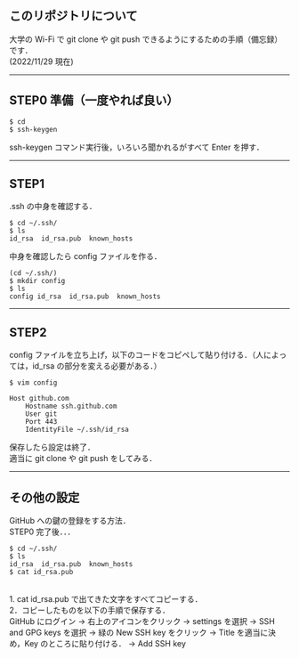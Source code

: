 ## このリポジトリについて
大学の Wi-Fi で git clone や git push できるようにするための手順（備忘録）です．</br>
(2022/11/29 現在)

***
## STEP0 準備（一度やれば良い）
```
$ cd
$ ssh-keygen
```
ssh-keygen コマンド実行後，いろいろ聞かれるがすべて Enter を押す．

***
## STEP1
.ssh の中身を確認する．
```
$ cd ~/.ssh/
$ ls
id_rsa  id_rsa.pub  known_hosts
```
中身を確認したら config ファイルを作る．
```
(cd ~/.ssh/)
$ mkdir config
$ ls
config id_rsa  id_rsa.pub  known_hosts
```

***
## STEP2
config ファイルを立ち上げ，以下のコードをコピペして貼り付ける．（人によっては，id_rsa の部分を変える必要がある．）
```
$ vim config
```
```
Host github.com
    Hostname ssh.github.com
    User git
    Port 443
    IdentityFile ~/.ssh/id_rsa
```
保存したら設定は終了．</br>
適当に git clone や git push をしてみる．

***
## その他の設定
GitHub への鍵の登録をする方法．</br>
STEP0 完了後．．．
```
$ cd ~/.ssh/
$ ls
id_rsa  id_rsa.pub  known_hosts
$ cat id_rsa.pub
```
</br>
1. cat id_rsa.pub で出てきた文字をすべてコピーする．</br>
2．コピーしたものを以下の手順で保存する．</br>
GitHub にログイン → 右上のアイコンをクリック → settings を選択 → SSH and GPG keys を選択 → 緑の New SSH key をクリック → Title を適当に決め，Key のところに貼り付ける． → Add SSH key
